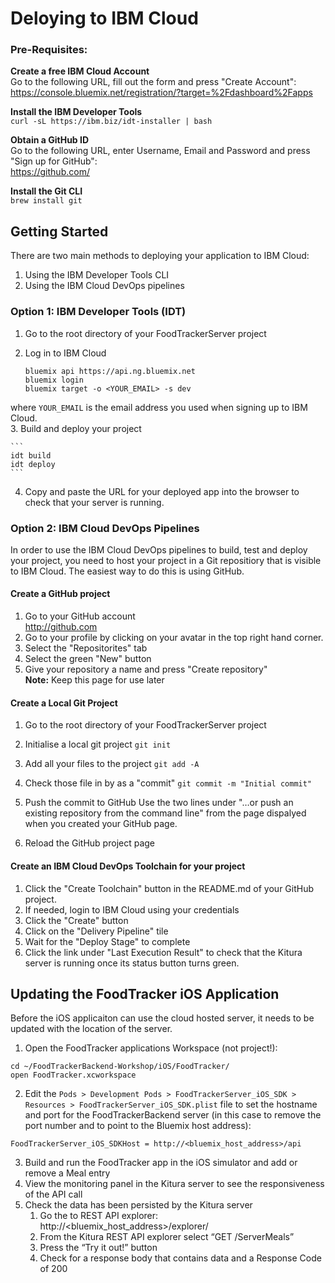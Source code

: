 # Deloying to IBM Cloud

### Pre-Requisites:
**Create a free IBM Cloud Account**  
Go to the following URL, fill out the form and press "Create Account":  
https://console.bluemix.net/registration/?target=%2Fdashboard%2Fapps  

**Install the IBM Developer Tools**  
`curl -sL https://ibm.biz/idt-installer | bash`

**Obtain a GitHub ID**  
Go to the following URL, enter Username, Email and Password and press "Sign up for GitHub":  
https://github.com/
 
**Install the Git CLI**  
`brew install git`  




## Getting Started
There are two main methods to deploying your application to IBM Cloud:  
1. Using the IBM Developer Tools CLI  
2. Using the IBM Cloud DevOps pipelines  



### Option 1: IBM Developer Tools (IDT)
1. Go to the root directory of your FoodTrackerServer project
2. Log in to IBM Cloud  

    ```
    bluemix api https://api.ng.bluemix.net
    bluemix login
    bluemix target -o <YOUR_EMAIL> -s dev
    ```
where `YOUR_EMAIL` is the email address you used when signing up to IBM Cloud.  
3. Build and deploy your project

    ```
    idt build
    idt deploy
    ```

4. Copy and paste the URL for your deployed app into the browser to check that your server is running.

### Option 2: IBM Cloud DevOps Pipelines

In order to use the IBM Cloud DevOps pipelines to build, test and deploy your project, you need to host your project in a Git repositiory that is visible to IBM Cloud. The easiest way to do this is using GitHub.

#### Create a GitHub project
1. Go to your GitHub account  
   http://github.com
2. Go to your profile by clicking on your avatar in the top right hand corner.
3. Select the "Repositorites" tab 
4. Select the green "New" button
5. Give your repository a name and press "Create repository"  
**Note:** Keep this page for use later


#### Create a Local Git Project
1. Go to the root directory of your FoodTrackerServer project
2. Initialise a local git project
`git init`
3. Add all your files to the project
`git add -A`
4. Check those file in by as a "commit"
`git commit -m "Initial commit"` 
6. Push the commit to GitHub
Use the two lines under "…or push an existing repository from the command line" from the page dispalyed when you created your GitHub page.

7. Reload the GitHub project page

#### Create an IBM Cloud DevOps Toolchain for your project

1. Click the "Create Toolchain" button in the README.md of your GitHub project.
2. If needed, login to IBM Cloud using your credentials
3. Click the "Create" button
4. Click on the "Delivery Pipeline" tile
5. Wait for the "Deploy Stage" to complete
6. Click the link under "Last Execution Result" to check that the Kitura server is running once its status button turns green.


## Updating the FoodTracker iOS Application
Before the iOS applicaiton can use the cloud hosted server, it needs to be updated with the location of the server.
1. Open the FoodTracker applications Workspace (not project!):
```
cd ~/FoodTrackerBackend-Workshop/iOS/FoodTracker/
open FoodTracker.xcworkspace
```
2. Edit the `Pods > Development Pods > FoodTrackerServer_iOS_SDK > Resources > FoodTrackerServer_iOS_SDK.plist` file to set the hostname and port for the FoodTrackerBackend server (in this case to remove the port number and to point to the Bluemix host address):  
```
FoodTrackerServer_iOS_SDKHost = http://<bluemix_host_address>/api
```
3. Build and run the FoodTracker app in the iOS simulator and add or remove a Meal entry  
4. View the monitoring panel in the Kitura server to see the responsiveness of the API call  
5. Check the data has been persisted by the Kitura server  
    1. Go the to REST API explorer:    http://<bluemix_host_address>/explorer/  
    2. From the Kitura REST API explorer select “GET /ServerMeals”  
    3. Press the “Try it out!” button  
    4. Check for a response body that contains data and a Response Code of 200  
